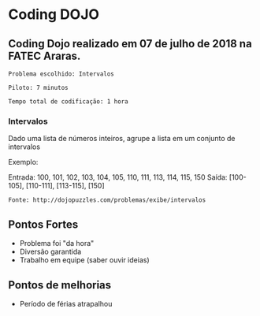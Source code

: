 # Coding DOJO


## Coding Dojo realizado em 07 de julho de 2018 na FATEC Araras.

	Problema escolhido: Intervalos

	Piloto: 7 minutos

	Tempo total de codificação: 1 hora


### Intervalos

Dado uma lista de números inteiros, agrupe a lista em um conjunto
de intervalos

Exemplo:

Entrada: 100, 101, 102, 103, 104, 105, 110, 111, 113, 114, 115,
150
Saída: [100-105], [110-111], [113-115], [150]

	Fonte: http://dojopuzzles.com/problemas/exibe/intervalos


## Pontos Fortes

- Problema foi "da hora"
- Diversão garantida
- Trabalho em equipe (saber ouvir ideias)


## Pontos de melhorias

- Período de férias atrapalhou
